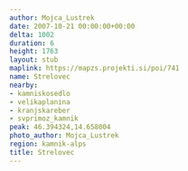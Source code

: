```yaml
---
author: Mojca_Lustrek
date: 2007-10-21 00:00:00+00:00
delta: 1002
duration: 6
height: 1763
layout: stub
maplink: https://mapzs.projekti.si/poi/741
name: Strelovec
nearby:
- kamniskosedlo
- velikaplanina
- kranjskareber
- svprimoz_kamnik
peak: 46.394324,14.658004
photo_author: Mojca_Lustrek
region: kamnik-alps
title: Strelovec
---
```

